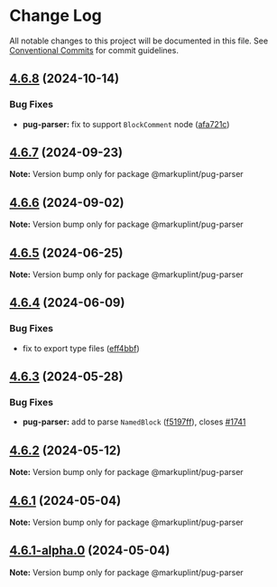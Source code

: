 # Change Log

All notable changes to this project will be documented in this file.
See [Conventional Commits](https://conventionalcommits.org) for commit guidelines.

## [4.6.8](https://github.com/markuplint/markuplint/compare/@markuplint/pug-parser@4.6.7...@markuplint/pug-parser@4.6.8) (2024-10-14)

### Bug Fixes

- **pug-parser:** fix to support `BlockComment` node ([afa721c](https://github.com/markuplint/markuplint/commit/afa721cd29cab8a47fa27cefe808d3fb7066b42e))

## [4.6.7](https://github.com/markuplint/markuplint/compare/@markuplint/pug-parser@4.6.6...@markuplint/pug-parser@4.6.7) (2024-09-23)

**Note:** Version bump only for package @markuplint/pug-parser

## [4.6.6](https://github.com/markuplint/markuplint/compare/@markuplint/pug-parser@4.6.5...@markuplint/pug-parser@4.6.6) (2024-09-02)

**Note:** Version bump only for package @markuplint/pug-parser

## [4.6.5](https://github.com/markuplint/markuplint/compare/@markuplint/pug-parser@4.6.4...@markuplint/pug-parser@4.6.5) (2024-06-25)

**Note:** Version bump only for package @markuplint/pug-parser

## [4.6.4](https://github.com/markuplint/markuplint/compare/@markuplint/pug-parser@4.6.3...@markuplint/pug-parser@4.6.4) (2024-06-09)

### Bug Fixes

- fix to export type files ([eff4bbf](https://github.com/markuplint/markuplint/commit/eff4bbfd127574809dc5e15d7cafe87699758ee0))

## [4.6.3](https://github.com/markuplint/markuplint/compare/@markuplint/pug-parser@4.6.2...@markuplint/pug-parser@4.6.3) (2024-05-28)

### Bug Fixes

- **pug-parser:** add to parse `NamedBlock` ([f5197ff](https://github.com/markuplint/markuplint/commit/f5197ffd5281a9a67ad62dfc340b4422a3c20237)), closes [#1741](https://github.com/markuplint/markuplint/issues/1741)

## [4.6.2](https://github.com/markuplint/markuplint/compare/@markuplint/pug-parser@4.6.1...@markuplint/pug-parser@4.6.2) (2024-05-12)

**Note:** Version bump only for package @markuplint/pug-parser

## [4.6.1](https://github.com/markuplint/markuplint/compare/@markuplint/pug-parser@4.6.1-alpha.0...@markuplint/pug-parser@4.6.1) (2024-05-04)

**Note:** Version bump only for package @markuplint/pug-parser

## [4.6.1-alpha.0](https://github.com/markuplint/markuplint/compare/@markuplint/pug-parser@4.6.0...@markuplint/pug-parser@4.6.1-alpha.0) (2024-05-04)

**Note:** Version bump only for package @markuplint/pug-parser
